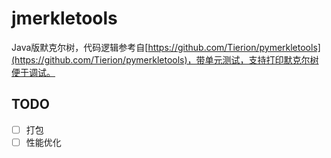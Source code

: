 # jmerkletools

Java版默克尔树，代码逻辑参考自[https://github.com/Tierion/pymerkletools](https://github.com/Tierion/pymerkletools)，带单元测试，支持打印默克尔树便于调试。



## TODO

- [ ] 打包
- [ ] 性能优化